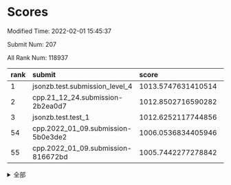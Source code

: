 # Scores

Modified Time: 2022-02-01 15:45:37

Submit Num: 207

All Rank Num: 118937

| rank |               submit               |       score        |       sigma        | pk_num |
| :--- | :--------------------------------- | :----------------- | :----------------- | :----- |
| 1    | jsonzb.test.submission_level_4     | 1013.5747631410514 | 0.8177815069721196 | 2295   |
| 2    | cpp.21_12_24.submission-2b2ea0d7   | 1012.8502716590282 | 0.7954368408969689 | 2299   |
| 3    | jsonzb.test.test_1                 | 1012.6252117744856 | 0.8115292330035121 | 2301   |
| 54   | cpp.2022_01_09.submission-5b0e3de2 | 1006.0536834405946 | 0.7189774560312322 | 2297   |
| 55   | cpp.2022_01_09.submission-816672bd | 1005.7442277278842 | 0.7336328481500154 | 2295   |


<details>
<summary>全部</summary>

| rank |                 submit                 |       score        |       sigma        | pk_num |
| :--- | :------------------------------------- | :----------------- | :----------------- | :----- |
| 1    | jsonzb.test.submission_level_4         | 1013.5747631410514 | 0.8177815069721196 | 2295   |
| 2    | cpp.21_12_24.submission-2b2ea0d7       | 1012.8502716590282 | 0.7954368408969689 | 2299   |
| 3    | jsonzb.test.test_1                     | 1012.6252117744856 | 0.8115292330035121 | 2301   |
| 4    | gobigger.level_3.submission_level_3_2  | 1012.5786492235367 | 0.7868460312993943 | 2301   |
| 5    | gobigger.level_3.submission_level_3_35 | 1011.7687578712353 | 0.790338846276016  | 2300   |
| 6    | gobigger.level_3.submission_level_3_18 | 1011.579252159404  | 0.7803603378214926 | 2302   |
| 7    | gobigger.level_3.submission_level_3_49 | 1011.5046054244906 | 0.7588978649946113 | 2304   |
| 8    | gobigger.level_3.submission_level_3_14 | 1011.4501999781934 | 0.7612083705077379 | 2295   |
| 9    | gobigger.level_3.submission_level_3_25 | 1011.4070251607442 | 0.7748494354432873 | 2298   |
| 10   | gobigger.level_3.submission_level_3_7  | 1010.8572172670633 | 0.7687441422521316 | 2302   |
| 11   | gobigger.level_3.submission_level_3_36 | 1010.8374306724302 | 0.7741872352139397 | 2297   |
| 12   | gobigger.level_3.submission_level_3_23 | 1010.7483658293335 | 0.7733221061182904 | 2298   |
| 13   | gobigger.level_3.submission_level_3_44 | 1010.7149705286814 | 0.7688353897107661 | 2301   |
| 14   | gobigger.level_3.submission_level_3_33 | 1010.65716872398   | 0.7694191259632813 | 2299   |
| 15   | gobigger.level_3.submission_level_3_29 | 1010.5634662023274 | 0.7641609476941588 | 2297   |
| 16   | gobigger.level_3.submission_level_3_11 | 1010.5069817612391 | 0.7539125853531298 | 2299   |
| 17   | gobigger.level_3.submission_level_3_42 | 1010.4048136676124 | 0.7621783342537506 | 2289   |
| 18   | gobigger.level_3.submission_level_3_31 | 1010.4020911067071 | 0.7572792368399539 | 2302   |
| 19   | gobigger.level_3.submission_level_3_48 | 1010.3793463314037 | 0.7630124653529726 | 2295   |
| 20   | gobigger.level_3.submission_level_3_5  | 1010.2778886534575 | 0.7591769827514625 | 2300   |
| 21   | gobigger.level_3.submission_level_3_26 | 1010.2486681695211 | 0.770808602587902  | 2299   |
| 22   | gobigger.level_3.submission_level_3_41 | 1010.2470389910658 | 0.7569821036884228 | 2298   |
| 23   | gobigger.level_3.submission_level_3_3  | 1010.2072032786865 | 0.7588552702953111 | 2299   |
| 24   | gobigger.level_3.submission_level_3_16 | 1010.1942750138633 | 0.759953312326054  | 2307   |
| 25   | gobigger.level_3.submission_level_3_39 | 1010.1736291228506 | 0.7636389104135383 | 2301   |
| 26   | gobigger.level_3.submission_level_3_10 | 1010.1723823601264 | 0.7475406086556496 | 2303   |
| 27   | gobigger.level_3.submission_level_3_43 | 1010.0447628889835 | 0.7584890266901458 | 2300   |
| 28   | gobigger.level_3.submission_level_3_24 | 1009.9313907974765 | 0.7665898539281175 | 2300   |
| 29   | gobigger.level_3.submission_level_3_17 | 1009.8780404487983 | 0.739124918735332  | 2295   |
| 30   | gobigger.level_3.submission_level_3_32 | 1009.8640124958981 | 0.7587319466359614 | 2298   |
| 31   | gobigger.level_3.submission_level_3_30 | 1009.8304407531969 | 0.7378738580768447 | 2304   |
| 32   | gobigger.level_3.submission_level_3_9  | 1009.7775144004065 | 0.7517408649847379 | 2300   |
| 33   | gobigger.level_3.submission_level_3_19 | 1009.7426455397039 | 0.7508282754674216 | 2296   |
| 34   | gobigger.level_3.submission_level_3_1  | 1009.7273022595872 | 0.7568315092002216 | 2300   |
| 35   | gobigger.level_3.submission_level_3_12 | 1009.6764188498405 | 0.7482825572328975 | 2302   |
| 36   | gobigger.level_3.submission_level_3_13 | 1009.5519450390428 | 0.7647812181181778 | 2303   |
| 37   | gobigger.level_3.submission_level_3_46 | 1009.4645274896471 | 0.7493797884133923 | 2295   |
| 38   | gobigger.level_3.submission_level_3_40 | 1009.3944807709121 | 0.7498137573401795 | 2302   |
| 39   | gobigger.level_3.submission_level_3_6  | 1009.2724043278472 | 0.7432041951079115 | 2299   |
| 40   | gobigger.level_3.submission_level_3_0  | 1009.2297844794191 | 0.766281630346812  | 2305   |
| 41   | gobigger.level_3.submission_level_3_37 | 1009.1903442254307 | 0.7525199858575825 | 2293   |
| 42   | gobigger.level_3.submission_level_3_21 | 1009.1772980573695 | 0.7689861637936412 | 2298   |
| 43   | gobigger.level_3.submission_level_3_38 | 1009.1739872549126 | 0.7446482572084766 | 2303   |
| 44   | gobigger.level_3.submission_level_3_45 | 1009.0724078309551 | 0.7751967148074803 | 2300   |
| 45   | gobigger.level_3.submission_level_3_47 | 1008.9682958221441 | 0.7322947243464708 | 2298   |
| 46   | gobigger.level_3.submission_level_3_15 | 1008.9676654843995 | 0.7412025622615653 | 2296   |
| 47   | gobigger.level_3.submission_level_3_20 | 1008.8955901666508 | 0.7492040335417499 | 2299   |
| 48   | gobigger.level_3.submission_level_3_27 | 1008.8864627257955 | 0.7492196345245901 | 2299   |
| 49   | gobigger.level_3.submission_level_3_4  | 1008.8798939168986 | 0.7295772856559999 | 2297   |
| 50   | gobigger.level_3.submission_level_3_34 | 1008.8133483252367 | 0.7315347843135979 | 2293   |
| 51   | gobigger.level_3.submission_level_3_22 | 1008.606739696248  | 0.7366366899588983 | 2301   |
| 52   | gobigger.level_3.submission_level_3_8  | 1008.4870690082273 | 0.737406238985564  | 2303   |
| 53   | gobigger.level_3.submission_level_3_28 | 1008.4814270015828 | 0.7333425029718377 | 2295   |
| 54   | cpp.2022_01_09.submission-5b0e3de2     | 1006.0536834405946 | 0.7189774560312322 | 2297   |
| 55   | cpp.2022_01_09.submission-816672bd     | 1005.7442277278842 | 0.7336328481500154 | 2295   |
| 56   | gobigger.level_1.submission_level_1_37 | 1005.4530091015198 | 0.7213533488284303 | 2304   |
| 57   | gobigger.level_1.submission_level_1_1  | 1005.183846544185  | 0.721607511248262  | 2293   |
| 58   | gobigger.level_1.submission_level_1_47 | 1004.7553763851793 | 0.7400682649401159 | 2298   |
| 59   | gobigger.level_1.submission_level_1_3  | 1004.6780160743251 | 0.7154997778056005 | 2298   |
| 60   | gobigger.level_1.submission_level_1_10 | 1004.5811627035997 | 0.7140994045723261 | 2298   |
| 61   | gobigger.level_1.submission_level_1_18 | 1004.2824116415086 | 0.7273540256137542 | 2302   |
| 62   | gobigger.level_1.submission_level_1_43 | 1004.276096186436  | 0.7210012483187676 | 2297   |
| 63   | gobigger.level_1.submission_level_1_17 | 1004.146781771453  | 0.7111754706793643 | 2296   |
| 64   | gobigger.level_1.submission_level_1_30 | 1003.9540962501887 | 0.7138346093856107 | 2297   |
| 65   | gobigger.level_1.submission_level_1_41 | 1003.9528657944524 | 0.7191476559380179 | 2301   |
| 66   | gobigger.level_1.submission_level_1_46 | 1003.8384023285728 | 0.7199733059985037 | 2302   |
| 67   | gobigger.level_1.submission_level_1_21 | 1003.7695005442656 | 0.7279301081417857 | 2299   |
| 68   | gobigger.level_1.submission_level_1_44 | 1003.7528006389786 | 0.7105886038174246 | 2295   |
| 69   | gobigger.level_1.submission_level_1_24 | 1003.6950650995713 | 0.724962361292964  | 2306   |
| 70   | gobigger.level_1.submission_level_1_36 | 1003.585643639611  | 0.7128086578482128 | 2296   |
| 71   | gobigger.level_1.submission_level_1_40 | 1003.5723975573854 | 0.7270715152867269 | 2295   |
| 72   | gobigger.level_1.submission_level_1_33 | 1003.5055070958667 | 0.7119945102516146 | 2295   |
| 73   | gobigger.level_1.submission_level_1_29 | 1003.473868402017  | 0.7155028009244684 | 2298   |
| 74   | gobigger.level_1.submission_level_1_2  | 1003.4515928718655 | 0.711856140171482  | 2299   |
| 75   | gobigger.level_1.submission_level_1_8  | 1003.4271593280899 | 0.7143898513811825 | 2296   |
| 76   | gobigger.level_1.submission_level_1_22 | 1003.4188190775466 | 0.7295891119761038 | 2300   |
| 77   | gobigger.level_1.submission_level_1_49 | 1003.3749174391497 | 0.7175245486847973 | 2298   |
| 78   | gobigger.level_1.submission_level_1_27 | 1003.374266036765  | 0.7217451749296928 | 2304   |
| 79   | gobigger.level_1.submission_level_1_0  | 1003.34122783234   | 0.7075919328949359 | 2295   |
| 80   | gobigger.level_1.submission_level_1_12 | 1003.3030120627801 | 0.725400645415161  | 2305   |
| 81   | gobigger.level_1.submission_level_1_45 | 1003.2491545726604 | 0.7147026522242697 | 2298   |
| 82   | gobigger.level_1.submission_level_1_14 | 1003.2325768027926 | 0.7292330931213283 | 2300   |
| 83   | gobigger.level_1.submission_level_1_35 | 1003.1742142547207 | 0.7151684961478457 | 2298   |
| 84   | gobigger.level_1.submission_level_1_13 | 1003.0974867930096 | 0.7100114917116569 | 2300   |
| 85   | gobigger.level_1.submission_level_1_23 | 1003.0809110005199 | 0.7283890238657251 | 2299   |
| 86   | gobigger.level_1.submission_level_1_6  | 1002.9338298851433 | 0.7146607320865834 | 2301   |
| 87   | gobigger.level_1.submission_level_1_42 | 1002.9005648760838 | 0.7208161443831701 | 2295   |
| 88   | gobigger.level_1.submission_level_1_28 | 1002.8805578950127 | 0.7147905846128881 | 2299   |
| 89   | gobigger.level_1.submission_level_1_32 | 1002.8088418849686 | 0.71991582923666   | 2290   |
| 90   | gobigger.level_1.submission_level_1_26 | 1002.7858049097788 | 0.7120821809486205 | 2300   |
| 91   | gobigger.level_1.submission_level_1_31 | 1002.730417876908  | 0.7124755764335658 | 2295   |
| 92   | gobigger.level_1.submission_level_1_7  | 1002.6684662258524 | 0.7248097632727786 | 2303   |
| 93   | gobigger.level_1.submission_level_1_11 | 1002.6055626327762 | 0.7154829273581708 | 2298   |
| 94   | gobigger.level_1.submission_level_1_48 | 1002.5499115764857 | 0.7216114054525113 | 2298   |
| 95   | gobigger.level_1.submission_level_1_5  | 1002.5060990181449 | 0.692294683726928  | 2290   |
| 96   | gobigger.level_1.submission_level_1_34 | 1002.4512153433825 | 0.715064384752928  | 2298   |
| 97   | gobigger.level_1.submission_level_1_4  | 1002.432690770012  | 0.7145247399345345 | 2298   |
| 98   | gobigger.level_1.submission_level_1_39 | 1002.3260749754393 | 0.7169084614662893 | 2300   |
| 99   | gobigger.level_1.submission_level_1_20 | 1002.2718463340634 | 0.7068479182640727 | 2300   |
| 100  | gobigger.level_1.submission_level_1_25 | 1002.1670141354491 | 0.7144131272846168 | 2299   |
| 101  | gobigger.level_1.submission_level_1_9  | 1002.1322041302446 | 0.7159915190204085 | 2299   |
| 102  | gobigger.level_1.submission_level_1_15 | 1002.1294326328166 | 0.7188217324130675 | 2299   |
| 103  | gobigger.level_1.submission_level_1_16 | 1002.0880049449157 | 0.7160144478918297 | 2301   |
| 104  | gobigger.level_1.submission_level_1_19 | 1002.0732313176397 | 0.7119863022657172 | 2298   |
| 105  | gobigger.level_1.submission_level_1_38 | 1001.8449114454901 | 0.7206595626516846 | 2295   |
| 106  | gobigger.random.submission_random_46   | 997.6316746890801  | 0.7075887764268332 | 2301   |
| 107  | gobigger.random.submission_random_37   | 997.2779993633809  | 0.7167931757384874 | 2298   |
| 108  | gobigger.random.submission_random_18   | 997.1942818716601  | 0.708362326319009  | 2297   |
| 109  | gobigger.random.submission_random_20   | 996.9257353800858  | 0.7010549815468733 | 2306   |
| 110  | gobigger.random.submission_random_0    | 996.7079250982233  | 0.6954465036550631 | 2300   |
| 111  | gobigger.random.submission_random_30   | 996.613755010814   | 0.7070676500925803 | 2297   |
| 112  | gobigger.random.submission_random_33   | 996.607459737641   | 0.7034099163232245 | 2298   |
| 113  | gobigger.random.submission_random_41   | 996.535859782285   | 0.7113980842880656 | 2299   |
| 114  | gobigger.random.submission_random_10   | 996.4815018284312  | 0.7059403353215109 | 2299   |
| 115  | gobigger.random.submission_random_42   | 996.4661194578592  | 0.7269682728157113 | 2296   |
| 116  | gobigger.random.submission_random_31   | 996.4198890053342  | 0.7159093849456414 | 2297   |
| 117  | gobigger.random.submission_random_11   | 996.4103261098132  | 0.7121311084694472 | 2300   |
| 118  | gobigger.random.submission_random_14   | 996.3956067016759  | 0.7076956405079622 | 2295   |
| 119  | gobigger.random.submission_random_36   | 996.333960442258   | 0.709916760041101  | 2292   |
| 120  | gobigger.random.submission_random_43   | 996.276687357486   | 0.7014364091631085 | 2298   |
| 121  | gobigger.random.submission_random_23   | 996.2241563530716  | 0.7129188862945686 | 2294   |
| 122  | gobigger.random.submission_random_5    | 996.1261735481994  | 0.7124420590587757 | 2302   |
| 123  | gobigger.random.submission_random_24   | 996.0650114476225  | 0.7061999276351595 | 2296   |
| 124  | gobigger.random.submission_random_38   | 996.0352734619703  | 0.7037530301666697 | 2294   |
| 125  | gobigger.random.submission_random_27   | 995.9937760848936  | 0.7106935867931033 | 2304   |
| 126  | gobigger.random.submission_random_1    | 995.9915253677223  | 0.7089354478288644 | 2297   |
| 127  | gobigger.random.submission_random_48   | 995.9711914268645  | 0.6991355156381127 | 2295   |
| 128  | gobigger.random.submission_random_17   | 995.9598891274937  | 0.7218530828859481 | 2297   |
| 129  | gobigger.random.submission_random_3    | 995.8317105996321  | 0.7160591472425215 | 2299   |
| 130  | gobigger.random.submission_random_22   | 995.7643567769209  | 0.7252393906862523 | 2299   |
| 131  | gobigger.random.submission_random_32   | 995.7491327914739  | 0.700027788357933  | 2299   |
| 132  | gobigger.random.submission_random_44   | 995.7422932832491  | 0.7272566065093038 | 2302   |
| 133  | gobigger.random.submission_random_16   | 995.7071762447387  | 0.7047457607935608 | 2300   |
| 134  | gobigger.random.submission_random_35   | 995.6954123414354  | 0.7235641985622293 | 2297   |
| 135  | gobigger.random.submission_random_15   | 995.6726714076766  | 0.724060389725424  | 2303   |
| 136  | gobigger.random.submission_random_13   | 995.6342322395298  | 0.6996176471244775 | 2297   |
| 137  | gobigger.random.submission_random_49   | 995.6215434711694  | 0.7141056296450135 | 2301   |
| 138  | gobigger.random.submission_random_25   | 995.6190552348473  | 0.6976826589057956 | 2295   |
| 139  | gobigger.random.submission_random_29   | 995.5734028307288  | 0.7081274089071915 | 2297   |
| 140  | gobigger.random.submission_random_6    | 995.5703870711109  | 0.7215620765950143 | 2299   |
| 141  | gobigger.random.submission_random_4    | 995.551058779451   | 0.7053338915071173 | 2299   |
| 142  | gobigger.random.submission_random_26   | 995.5017117105418  | 0.7200784026737256 | 2302   |
| 143  | gobigger.random.submission_random_19   | 995.4791666818736  | 0.7044923647660521 | 2297   |
| 144  | gobigger.random.submission_random_12   | 995.4340147844074  | 0.7196503287162099 | 2295   |
| 145  | gobigger.random.submission_random_7    | 995.4212454150638  | 0.7090135194752814 | 2302   |
| 146  | gobigger.random.submission_random_45   | 995.3088957060033  | 0.7267891959500168 | 2297   |
| 147  | gobigger.random.submission_random_47   | 995.2997515661023  | 0.7017357818814279 | 2293   |
| 148  | gobigger.random.submission_random_40   | 995.222437602237   | 0.7147946552426564 | 2298   |
| 149  | gobigger.random.submission_random_39   | 995.0800377173929  | 0.721363030389895  | 2302   |
| 150  | gobigger.random.submission_random_8    | 995.0103724409107  | 0.7277274130589221 | 2301   |
| 151  | gobigger.random.submission_random_21   | 994.9701503002225  | 0.7280190924416049 | 2304   |
| 152  | gobigger.random.submission_random_2    | 994.488506620446   | 0.7053485951558089 | 2295   |
| 153  | gobigger.random.submission_random_28   | 994.4777000775268  | 0.710635618633009  | 2297   |
| 154  | gobigger.random.submission_random_34   | 994.3716791416099  | 0.7210850083780608 | 2296   |
| 155  | gobigger.random.submission_random_9    | 994.1208646386852  | 0.7303943698559758 | 2300   |
| 156  | gobigger.level_2.submission_level_2_6  | 993.3560959089156  | 0.7268052851664396 | 2299   |
| 157  | gobigger.level_2.submission_level_2_15 | 993.184273839656   | 0.735888275640596  | 2303   |
| 158  | gobigger.level_2.submission_level_2_17 | 993.0953048399277  | 0.7211591787185654 | 2295   |
| 159  | gobigger.level_2.submission_level_2_29 | 993.0174180280075  | 0.7355538410873821 | 2298   |
| 160  | gobigger.level_2.submission_level_2_18 | 993.0128246985381  | 0.7578262539720995 | 2297   |
| 161  | gobigger.level_2.submission_level_2_26 | 992.871105406445   | 0.7409779531333782 | 2297   |
| 162  | gobigger.level_2.submission_level_2_27 | 992.847879566955   | 0.7466079849459683 | 2301   |
| 163  | gobigger.level_2.submission_level_2_44 | 992.8374056987823  | 0.7318305628767819 | 2296   |
| 164  | gobigger.level_2.submission_level_2_45 | 992.7758293977001  | 0.75463034482017   | 2299   |
| 165  | gobigger.level_2.submission_level_2_39 | 992.6149340842605  | 0.744203535138651  | 2302   |
| 166  | gobigger.level_2.submission_level_2_22 | 992.5674537436172  | 0.7529085659155347 | 2301   |
| 167  | gobigger.level_2.submission_level_2_46 | 992.5302690894447  | 0.7462500627154364 | 2293   |
| 168  | gobigger.level_2.submission_level_2_47 | 992.4921912416135  | 0.7434423569522687 | 2298   |
| 169  | gobigger.level_2.submission_level_2_23 | 992.4381379525555  | 0.7614448877922101 | 2300   |
| 170  | gobigger.level_2.submission_level_2_49 | 992.4310169553485  | 0.74170320278145   | 2292   |
| 171  | gobigger.level_2.submission_level_2_1  | 992.428009401442   | 0.7446449506138589 | 2296   |
| 172  | gobigger.level_2.submission_level_2_28 | 992.2717055034973  | 0.7298123017385705 | 2300   |
| 173  | gobigger.level_2.submission_level_2_4  | 992.2066514602315  | 0.7402273584075675 | 2299   |
| 174  | gobigger.level_2.submission_level_2_38 | 992.160653641398   | 0.755836710259435  | 2295   |
| 175  | gobigger.level_2.submission_level_2_5  | 992.1428877638725  | 0.7388839396608878 | 2299   |
| 176  | gobigger.level_2.submission_level_2_2  | 992.1334643066348  | 0.734619582408944  | 2297   |
| 177  | gobigger.level_2.submission_level_2_40 | 992.1197525312643  | 0.7489304353432173 | 2299   |
| 178  | gobigger.level_2.submission_level_2_43 | 992.1066191631727  | 0.7366722670704184 | 2292   |
| 179  | gobigger.level_2.submission_level_2_9  | 992.0878582708584  | 0.7611505890837328 | 2299   |
| 180  | gobigger.level_2.submission_level_2_25 | 992.0814927742823  | 0.7389335398118021 | 2293   |
| 181  | gobigger.level_2.submission_level_2_31 | 992.0376532322537  | 0.7709161981588843 | 2298   |
| 182  | gobigger.level_2.submission_level_2_37 | 992.0127641454569  | 0.7577280894784373 | 2299   |
| 183  | gobigger.level_2.submission_level_2_24 | 992.0070634549893  | 0.7565213597013853 | 2293   |
| 184  | gobigger.level_2.submission_level_2_35 | 991.9986211785272  | 0.7523260443567049 | 2296   |
| 185  | gobigger.level_2.submission_level_2_8  | 991.9969030953582  | 0.7497393287532902 | 2296   |
| 186  | gobigger.level_2.submission_level_2_30 | 991.9885499150148  | 0.7511934876986075 | 2298   |
| 187  | gobigger.level_2.submission_level_2_48 | 991.9410431462762  | 0.7474807054467764 | 2294   |
| 188  | gobigger.level_2.submission_level_2_0  | 991.6907071156701  | 0.7572444528872132 | 2302   |
| 189  | gobigger.level_2.submission_level_2_12 | 991.6371861890074  | 0.7265024065865416 | 2298   |
| 190  | gobigger.level_2.submission_level_2_11 | 991.530098130546   | 0.7504238624602271 | 2296   |
| 191  | gobigger.level_2.submission_level_2_10 | 991.5220968919023  | 0.7433098007845085 | 2296   |
| 192  | gobigger.level_2.submission_level_2_19 | 991.3819881445925  | 0.7394530865853148 | 2293   |
| 193  | gobigger.level_2.submission_level_2_32 | 991.3493557899346  | 0.7460877395232525 | 2297   |
| 194  | gobigger.level_2.submission_level_2_41 | 991.2637169171762  | 0.7591115866113959 | 2300   |
| 195  | gobigger.level_2.submission_level_2_16 | 991.1528557810349  | 0.7667783449327709 | 2301   |
| 196  | gobigger.level_2.submission_level_2_36 | 991.1353961103418  | 0.7383222325207669 | 2301   |
| 197  | gobigger.level_2.submission_level_2_33 | 991.0649864618061  | 0.7598844459345987 | 2301   |
| 198  | gobigger.level_2.submission_level_2_13 | 991.0573095572602  | 0.771636960625876  | 2296   |
| 199  | gobigger.level_2.submission_level_2_14 | 990.9761653477726  | 0.7577096683883734 | 2296   |
| 200  | gobigger.level_2.submission_level_2_34 | 990.921016993477   | 0.7625164865900081 | 2298   |
| 201  | gobigger.level_2.submission_level_2_21 | 990.897969342484   | 0.7590632887262195 | 2297   |
| 202  | gobigger.level_2.submission_level_2_42 | 990.8692140061223  | 0.7532876051722494 | 2292   |
| 203  | gobigger.level_2.submission_level_2_20 | 990.7866245898432  | 0.7787646966601459 | 2296   |
| 204  | gobigger.level_2.submission_level_2_7  | 990.4541552314311  | 0.765848653672179  | 2299   |
| 205  | gobigger.level_2.submission_level_2_3  | 989.9279598629145  | 0.7807760113604871 | 2301   |
| 206  | gobigger.none.submission_none_0        | 977.5416543325015  | 1.3396927227446778 | 2301   |
| 207  | gobigger.none.submission_none_1        | 977.5022877917351  | 1.271513668475822  | 2293   |

</details>